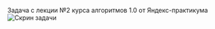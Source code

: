 Задача с лекции №2 курса алгоритмов 1.0 от Яндекс-практикума
![Скрин задачи](https://disk.yandex.ru/i/eYakKVvDeOrDtQ)
